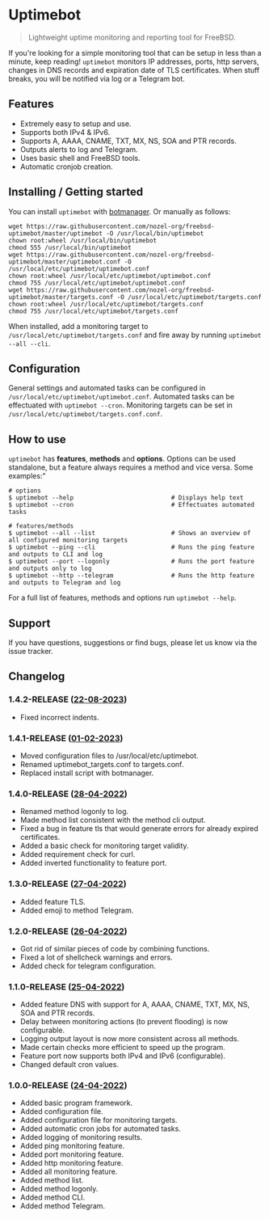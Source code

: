 # Uptimebot
> Lightweight uptime monitoring and reporting tool for FreeBSD.

If you're looking for a simple monitoring tool that can be setup in less than a minute, keep reading! `uptimebot` monitors IP addresses, ports, http servers, changes in DNS records and expiration date of TLS certificates. When stuff breaks, you will be notified via log or a Telegram bot.

## Features
* Extremely easy to setup and use.
* Supports both IPv4 & IPv6.
* Supports A, AAAA, CNAME, TXT, MX, NS, SOA and PTR records.
* Outputs alerts to log and Telegram.
* Uses basic shell and FreeBSD tools.
* Automatic cronjob creation.

## Installing / Getting started
You can install `uptimebot` with [botmanager](https://github.com/nozel-org/botmanager). Or manually as follows:
```
wget https://raw.githubusercontent.com/nozel-org/freebsd-uptimebot/master/uptimebot -O /usr/local/bin/uptimebot
chown root:wheel /usr/local/bin/uptimebot
chmod 555 /usr/local/bin/uptimebot
wget https://raw.githubusercontent.com/nozel-org/freebsd-uptimebot/master/uptimebot.conf -O /usr/local/etc/uptimebot/uptimebot.conf
chown root:wheel /usr/local/etc/uptimebot/uptimebot.conf
chmod 755 /usr/local/etc/uptimebot/uptimebot.conf
wget https://raw.githubusercontent.com/nozel-org/freebsd-uptimebot/master/targets.conf -O /usr/local/etc/uptimebot/targets.conf
chown root:wheel /usr/local/etc/uptimebot/targets.conf
chmod 755 /usr/local/etc/uptimebot/targets.conf
```
When installed, add a monitoring target to `/usr/local/etc/uptimebot/targets.conf` and fire away by running `uptimebot --all --cli`.

## Configuration
General settings and automated tasks can be configured in `/usr/local/etc/uptimebot/uptimebot.conf`. Automated tasks can be effectuated with `uptimebot --cron`. Monitoring targets can be set in `/usr/local/etc/uptimebot/targets.conf.conf`.

## How to use
`uptimebot` has **features**, **methods** and **options**. Options can be used standalone, but a feature always requires a method and vice versa. Some examples:"

```
# options
$ uptimebot --help                           # Displays help text
$ uptimebot --cron                           # Effectuates automated tasks

# features/methods
$ uptimebot --all --list                     # Shows an overview of all configured monitoring targets
$ uptimebot --ping --cli                     # Runs the ping feature and outputs to CLI and log
$ uptimebot --port --logonly                 # Runs the port feature and outputs only to log
$ uptimebot --http --telegram                # Runs the http feature and outputs to Telegram and log
```
For a full list of features, methods and options run `uptimebot --help`.

## Support
If you have questions, suggestions or find bugs, please let us know via the issue tracker.

## Changelog
### 1.4.2-RELEASE ([22-08-2023](https://github.com/nozel-org/freebsd-uptimebot/commit/85b3d53ffeb8b9126e2f151a1d90d42ebae1a2c6))
- Fixed incorrect indents.

### 1.4.1-RELEASE ([01-02-2023](https://github.com/nozel-org/freebsd-uptimebot/commit/db7d60190817e58197585c6d72f9467a5a756864))
- Moved configuration files to /usr/local/etc/uptimebot.
- Renamed uptimebot_targets.conf to targets.conf.
- Replaced install script with botmanager.

### 1.4.0-RELEASE ([28-04-2022](https://github.com/nozel-org/freebsd-uptimebot/commit/51dba5a9b1ba660a47cfae408f71137162c7c985))
- Renamed method logonly to log.
- Made method list consistent with the method cli output.
- Fixed a bug in feature tls that would generate errors for already expired certificates.
- Added a basic check for monitoring target validity.
- Added requirement check for curl.
- Added inverted functionality to feature port.

### 1.3.0-RELEASE ([27-04-2022](https://github.com/nozel-org/freebsd-uptimebot/commit/92d2b83e1ac36080f5d9832f7c3854ac43325148))
- Added feature TLS.
- Added emoji to method Telegram.

### 1.2.0-RELEASE ([26-04-2022](https://github.com/nozel-org/freebsd-uptimebot/commit/e09c7c897472a25ededeaf43635e0feca40c2bb8))
- Got rid of similar pieces of code by combining functions.
- Fixed a lot of shellcheck warnings and errors.
- Added check for telegram configuration.

### 1.1.0-RELEASE ([25-04-2022](https://github.com/nozel-org/freebsd-uptimebot/commit/46166dd48c44df563f1b7b703a900755de9a5b91))
- Added feature DNS with support for A, AAAA, CNAME, TXT, MX, NS, SOA and PTR records.
- Delay between monitoring actions (to prevent flooding) is now configurable.
- Logging output layout is now more consistent across all methods.
- Made certain checks more efficient to speed up the program.
- Feature port now supports both IPv4 and IPv6 (configurable).
- Changed default cron values.

### 1.0.0-RELEASE ([24-04-2022](https://github.com/nozel-org/freebsd-uptimebot/commit/9495797794eed0c5bf48484198303fea632e1fd2))
- Added basic program framework.
- Added configuration file.
- Added configuration file for monitoring targets.
- Added automatic cron jobs for automated tasks.
- Added logging of monitoring results.
- Added ping monitoring feature.
- Added port monitoring feature.
- Added http monitoring feature.
- Added all monitoring feature.
- Added method list.
- Added method logonly.
- Added method CLI.
- Added method Telegram.
